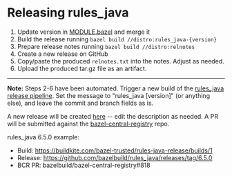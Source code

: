 # Releasing rules_java

1. Update version in [MODULE.bazel](/MODULE.bazel) and merge it
2. Build the release running `bazel build //distro:rules_java-{version}`
3. Prepare release notes running `bazel build //distro:relnotes`
4. Create a new release on GitHub
5. Copy/paste the produced `relnotes.txt` into the notes. Adjust as needed.
6. Upload the produced tar.gz file as an artifact.

------

**Note:** Steps 2-6 have been automated. Trigger a new build of the [rules_java release pipeline](https://buildkite.com/bazel-trusted/rules-java-release/). Set the message to "rules_java [version]" (or anything else), and leave the commit and branch fields as is.

A new release will be created [here](https://github.com/bazelbuild/rules_java/releases) -- edit the description as needed. A PR will be submitted against the [bazel-central-registry](https://github.com/bazelbuild/bazel-central-registry) repo.

rules_java 6.5.0 example:

- Build: https://buildkite.com/bazel-trusted/rules-java-release/builds/1
- Release: https://github.com/bazelbuild/rules_java/releases/tag/6.5.0
- BCR PR: bazelbuild/bazel-central-registry#818

